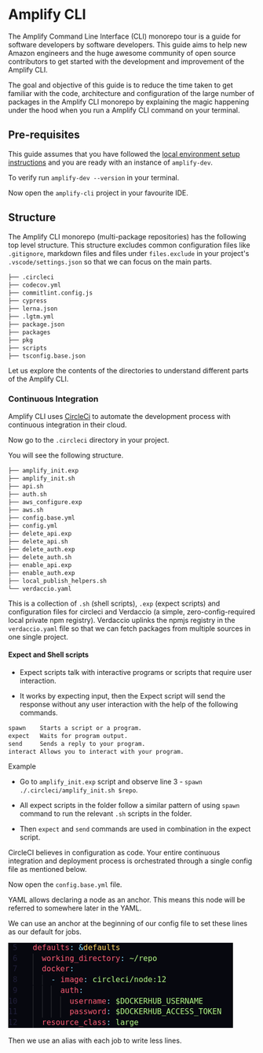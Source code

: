 # Amplify CLI

The Amplify Command Line Interface (CLI) monorepo tour is a guide for software developers by software developers. This guide aims to help new Amazon engineers and the huge awesome community of open source contributors to get started with the development and improvement of the Amplify CLI.

The goal and objective of this guide is to reduce the time taken to get familiar with the code, architecture and configuration of the large number of packages in the Amplify CLI monorepo by explaining the magic happening under the hood when you run a Amplify CLI command on your terminal.

## Pre-requisites

This guide assumes that you have followed the [local environment setup instructions](https://github.com/aws-amplify/amplify-cli/blob/master/CONTRIBUTING.md#local-environment-setup) and you are ready with an instance of `amplify-dev`.

To verify run `amplify-dev --version` in your terminal.

Now open the `amplify-cli` project in your favourite IDE.

## Structure

The Amplify CLI monorepo (multi-package repositories) has the following top level structure. This structure excludes common configuration files like `.gitignore`, markdown files and files under `files.exclude` in your project's `.vscode/settings.json` so that we can focus on the main parts.

```
├── .circleci
├── codecov.yml
├── commitlint.config.js
├── cypress
├── lerna.json
├── .lgtm.yml
├── package.json
├── packages
├── pkg
├── scripts
├── tsconfig.base.json
```

Let us explore the contents of the directories to understand different parts of the Amplify CLI.

### Continuous Integration

Amplify CLI uses [CircleCi](https://circleci.com) to automate the development process with continuous integration in their cloud.

Now go to the `.circleci` directory in your project.

You will see the following structure.

```
├── amplify_init.exp
├── amplify_init.sh
├── api.sh
├── auth.sh
├── aws_configure.exp
├── aws.sh
├── config.base.yml
├── config.yml
├── delete_api.exp
├── delete_api.sh
├── delete_auth.exp
├── delete_auth.sh
├── enable_api.exp
├── enable_auth.exp
├── local_publish_helpers.sh
└── verdaccio.yaml
```

This is a collection of `.sh` (shell scripts), `.exp` (expect scripts) and configuration files for circleci and Verdaccio (a simple, zero-config-required local private npm registry). Verdaccio uplinks the npmjs registry in the `verdaccio.yaml` file so that we can fetch packages from multiple sources in one single project.

#### Expect and Shell scripts

- Expect scripts talk with interactive programs or scripts that require user interaction.

- It works by expecting input, then the Expect script will send the response without any user interaction with the help of the following commands.

```
spawn 	 Starts a script or a program.
expect 	 Waits for program output.
send 	 Sends a reply to your program.
interact Allows you to interact with your program.
```
Example

- Go to `amplify_init.exp` script and observe line 3 - `spawn ./.circleci/amplify_init.sh $repo`. 

- All expect scripts in the folder follow a similar pattern of using `spawn` command to run the relevant `.sh` scripts in the folder.

- Then `expect` and `send` commands are used in combination in the expect script.

CircleCI believes in configuration as code. Your entire continuous integration and deployment process is orchestrated through a single config file as mentioned below.

Now open the `config.base.yml` file.

YAML allows declaring a node as an anchor. This means this node will be referred to somewhere later in the YAML.

We can use an anchor at the beginning of our config file to set these lines as our default for jobs.

![](./assets/anchor.png)

Then we use an alias with each job to write less lines.


